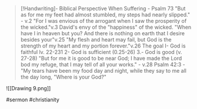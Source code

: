 > [!Handwriting]-
> Biblical Perspective When
> Suffering - Psalm 73
"But as for me my feet had
almost stumbled, my steps had nearly
slipped." - v.2
"For I was envious of the arrogant
when I saw the prosperity of the
wicked."v.3
David's envy of the "happiness" of
the wicked.
"When have I in heaven but you?
And there is nothing on earth that
I desire besides your"v.25
"My flesh and heart may fail, but
God is the strength of my heart and
my portion forever."v.26
The goal
I- God is faithful lv.
22-231
2- God is sufficient
(0.25-26)
3.- God is good (v. 27-28)
"But for me it is good to be near
God; I have made the Lord bod my
refuge, that I may tell of all your
works." - v.28
Psalm 42:3 - "My tears have been
my food day and night, while they
say to me all the day long, "Where is
your God?"

![[Drawing 9.png]]

#sermon
#christianity